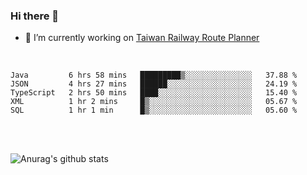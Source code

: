 ### Hi there 👋

- 🔭 I’m currently working on [Taiwan Railway Route Planner](https://github.com/Taiwan-Railway-Route-Planner)

<br/>

<!--START_SECTION:waka-->
```text
Java         6 hrs 58 mins   █████████▒░░░░░░░░░░░░░░░   37.88 % 
JSON         4 hrs 27 mins   ██████░░░░░░░░░░░░░░░░░░░   24.19 % 
TypeScript   2 hrs 50 mins   ████░░░░░░░░░░░░░░░░░░░░░   15.40 % 
XML          1 hr 2 mins     █▒░░░░░░░░░░░░░░░░░░░░░░░   05.67 % 
SQL          1 hr 1 min      █▒░░░░░░░░░░░░░░░░░░░░░░░   05.60 % 
```
<!--END_SECTION:waka-->

<br/>
<br/>

![Anurag's github stats](https://github-readme-stats.vercel.app/api?username=DepickereSven&show_icons=true&theme=tokyonight)



<!--
**DepickereSven/DepickereSven** is a ✨ _special_ ✨ repository because its `README.md` (this file) appears on your GitHub profile.

Here are some ideas to get you started:

- 🔭 I’m currently working on ...
- 🌱 I’m currently learning ...
- 👯 I’m looking to collaborate on ...
- 🤔 I’m looking for help with ...
- 💬 Ask me about ...
- 📫 How to reach me: ...
- 😄 Pronouns: ...
- ⚡ Fun fact: ...
-->
